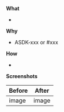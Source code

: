**What**

<!-- What did change with this PR -->

-


**Why**

<!-- Why is this change is needed - Jira ticket (ASDK-xxx) or Github Issue (#xxx) -->

- ASDK-xxx or #xxx


**How**

<!-- How did you solve the issue, like refactoring steps or newly created layouts -->

-


**Screenshots**
<!-- Before and After screenshots if it is a UI change -->

|  Before   |   After   |
|-----------|-----------|
|   image   |   image   |
